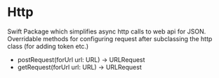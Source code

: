 # Http

Swift Package which simplifies async http calls to web api for JSON. 
Overridable methods for configuring request after subclassing the http class (for adding token etc.)
-  postRequest(forUrl url: URL) -> URLRequest
-  getRequest(forUrl url: URL) -> URLRequest
